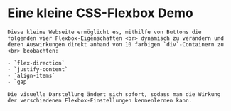 # Eine kleine CSS-Flexbox Demo

    Diese kleine Webseite ermöglicht es, mithilfe von Buttons die folgenden vier Flexbox-Eigenschaften <br> dynamisch zu verändern und deren Auswirkungen direkt anhand von 10 farbigen `div`-Containern zu <br> beobachten:

    - `flex-direction`
    - `justify-content`
    - `align-items`
    - `gap`

    Die visuelle Darstellung ändert sich sofort, sodass man die Wirkung der verschiedenen Flexbox-Einstellungen kennenlernen kann.




